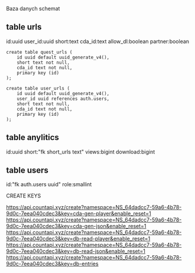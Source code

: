 Baza danych schemat

## table urls

id:uuid user_id:uuid short:text cda_id:text allow_dl:boolean partner:boolean
```
create table quest_urls (
    id uuid default uuid_generate_v4(),
    short text not null,
    cda_id text not null,
    primary key (id)
);

create table user_urls (
    id uuid default uuid_generate_v4(),
    user_id uuid references auth.users,
    short text not null,
    cda_id text not null,
    primary key (id)
);

```


## table anylitics

id:uuid short:"fk short_urls text" views:bigint download:bigint 

## table users

id:"fk auth.users uuid" role:smallint 


CREATE KEYS 

https://api.countapi.xyz/create?namespace=NS_64dadcc7-59a6-4b78-9d0c-7eea040cdec3&key=cda-gen-player&enable_reset=1
https://api.countapi.xyz/create?namespace=NS_64dadcc7-59a6-4b78-9d0c-7eea040cdec3&key=cda-gen-json&enable_reset=1
https://api.countapi.xyz/create?namespace=NS_64dadcc7-59a6-4b78-9d0c-7eea040cdec3&key=db-read-player&enable_reset=1
https://api.countapi.xyz/create?namespace=NS_64dadcc7-59a6-4b78-9d0c-7eea040cdec3&key=db-read-json&enable_reset=1
https://api.countapi.xyz/create?namespace=NS_64dadcc7-59a6-4b78-9d0c-7eea040cdec3&key=db-entries